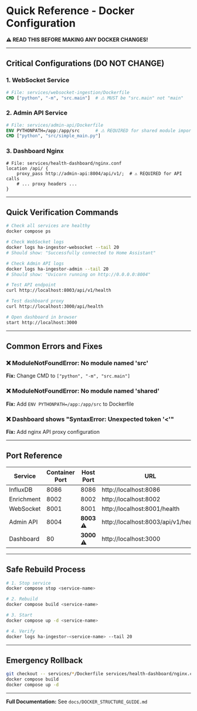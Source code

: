 # Quick Reference - Docker Configuration

**⚠️ READ THIS BEFORE MAKING ANY DOCKER CHANGES!**

---

## Critical Configurations (DO NOT CHANGE)

### 1. WebSocket Service
```dockerfile
# File: services/websocket-ingestion/Dockerfile
CMD ["python", "-m", "src.main"]  # ⚠️ MUST be "src.main" not "main"
```

### 2. Admin API Service
```dockerfile
# File: services/admin-api/Dockerfile
ENV PYTHONPATH=/app:/app/src      # ⚠️ REQUIRED for shared module imports
CMD ["python", "src/simple_main.py"]
```

### 3. Dashboard Nginx
```nginx
# File: services/health-dashboard/nginx.conf
location /api/ {
    proxy_pass http://admin-api:8004/api/v1/;  # ⚠️ REQUIRED for API calls
    # ... proxy headers ...
}
```

---

## Quick Verification Commands

```bash
# Check all services are healthy
docker compose ps

# Check WebSocket logs
docker logs ha-ingestor-websocket --tail 20
# Should show: "Successfully connected to Home Assistant"

# Check Admin API logs
docker logs ha-ingestor-admin --tail 20
# Should show: "Uvicorn running on http://0.0.0.0:8004"

# Test API endpoint
curl http://localhost:8003/api/v1/health

# Test dashboard proxy
curl http://localhost:3000/api/health

# Open dashboard in browser
start http://localhost:3000
```

---

## Common Errors and Fixes

### ❌ ModuleNotFoundError: No module named 'src'
**Fix:** Change CMD to `["python", "-m", "src.main"]`

### ❌ ModuleNotFoundError: No module named 'shared'
**Fix:** Add `ENV PYTHONPATH=/app:/app/src` to Dockerfile

### ❌ Dashboard shows "SyntaxError: Unexpected token '<'"
**Fix:** Add nginx API proxy configuration

---

## Port Reference

| Service | Container Port | Host Port | URL |
|---------|---------------|-----------|-----|
| InfluxDB | 8086 | 8086 | http://localhost:8086 |
| Enrichment | 8002 | 8002 | http://localhost:8002 |
| WebSocket | 8001 | 8001 | http://localhost:8001/health |
| Admin API | 8004 | **8003** ⚠️ | http://localhost:8003/api/v1/health |
| Dashboard | 80 | **3000** ⚠️ | http://localhost:3000 |

---

## Safe Rebuild Process

```bash
# 1. Stop service
docker compose stop <service-name>

# 2. Rebuild
docker compose build <service-name>

# 3. Start
docker compose up -d <service-name>

# 4. Verify
docker logs ha-ingestor-<service-name> --tail 20
```

---

## Emergency Rollback

```bash
git checkout -- services/*/Dockerfile services/health-dashboard/nginx.conf
docker compose build
docker compose up -d
```

---

**Full Documentation:** See `docs/DOCKER_STRUCTURE_GUIDE.md`

